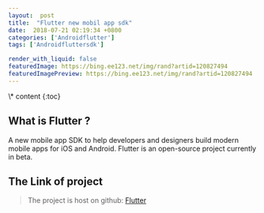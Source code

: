 ```yaml
---
layout:  post
title:  "Flutter new mobil app sdk"
date:  2018-07-21 02:19:34 +0800
categories: ['Androidflutter']
tags: ['Androidfluttersdk']

render_with_liquid: false
featuredImage: https://bing.ee123.net/img/rand?artid=120827494
featuredImagePreview: https://bing.ee123.net/img/rand?artid=120827494
---
```


\\* content
{:toc}
## What is Flutter ?
A new mobile app SDK to help developers and designers build modern mobile apps for iOS and Android. Flutter is an open-source project currently in beta.
## The Link of project
>The project is host on github: [Flutter](https://github.com/flutter/flutter/blob/master/README.md)